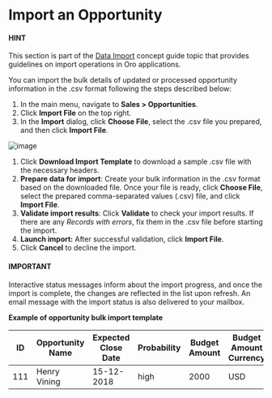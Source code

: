 <a id="import-opportunities"></a>

# Import an Opportunity

#### HINT
This section is part of the [Data Import](../../../concept-guides/administration/data-import/index.md#concept-guide-data-import) concept guide topic that provides guidelines on import operations in Oro applications.

You can import the bulk details of updated or processed opportunity information in the .csv format following the steps described below:

1. In the main menu, navigate to **Sales > Opportunities**.
2. Click **Import File** on the top right.
3. In the **Import** dialog, click **Choose File**, select the .csv file you prepared, and then click **Import File**.

<!-- note: Ensure your .csv file is saved in the Unicode (UTF-8) encoding. Otherwise, you may render the content of the file improperly. -->

![image](user/img/sales/opportunities/import_opportunities.png)

1. Click **Download Import Template** to download a sample .csv file with the necessary headers.
2. **Prepare data for import**: Create your bulk information in the .csv format based on the downloaded file. Once your file is ready, click **Choose File**, select the prepared comma-separated values (.csv) file, and click **Import File**.
3. **Validate import results**: Click **Validate** to check your import results. If there are any *Records with errors*, fix them in the .csv file before starting the import.
4. **Launch import:** After successful validation, click **Import File**.
5. Click **Cancel** to decline the import.

#### IMPORTANT
Interactive status messages inform about the import progress, and once the import is complete, the changes are reflected in the list upon refresh. An email message with the import status is also delivered to your mailbox.

**Example of opportunity bulk import template**

|   ID | Opportunity Name   | Expected Close Date   | Probability   |   Budget Amount | Budget Amount Currency   |   Close Revenue | Close Revenue Currency   | Status Id   | Contact First Name   | Contact Last Name   |
|------|--------------------|-----------------------|---------------|-----------------|--------------------------|-----------------|--------------------------|-------------|----------------------|---------------------|
|  111 | Henry Vining       | 15-12-2018            | high          |            2000 | USD                      |            1500 | USD                      | won         | Jerry                | Coleman             |
